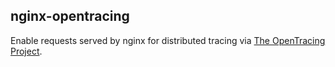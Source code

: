 ## nginx-opentracing

Enable requests served by nginx for distributed tracing via [The OpenTracing Project](opentracing.io).
